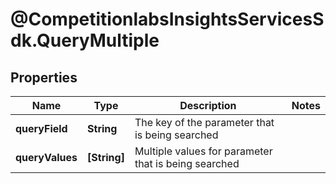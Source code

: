 # @CompetitionlabsInsightsServicesSdk.QueryMultiple

## Properties

Name | Type | Description | Notes
------------ | ------------- | ------------- | -------------
**queryField** | **String** | The key of the parameter that is being searched | 
**queryValues** | **[String]** | Multiple values for parameter that is being searched | 


